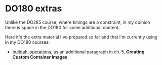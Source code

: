 # **DO180 extras**
Unlike the DO285 course, where timings are a constraint, in my opinion there is space in the DO180 for some additional content.

Here it's the extra material I've prepared so far and that I'm currently using in my DO180 courses:

- [buildah-operations](buildah-operations), as an additional paragraph in ch. 5, **Creating Custom Container Images**